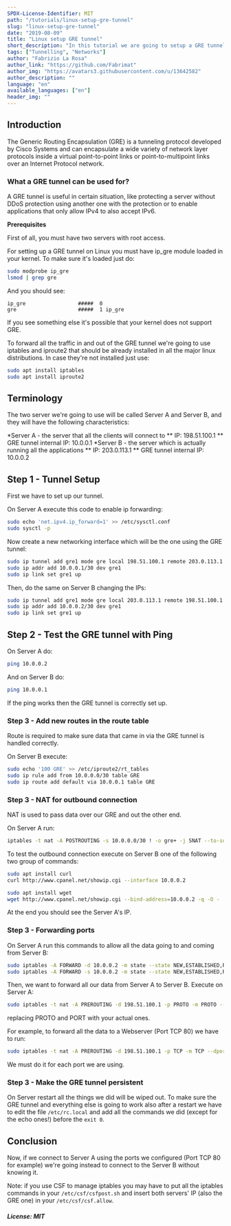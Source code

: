 ```yaml
---
SPDX-License-Identifier: MIT
path: "/tutorials/linux-setup-gre-tunnel"
slug: "linux-setup-gre-tunnel"
date: "2019-08-09"
title: "Linux setup GRE tunnel"
short_description: "In this tutorial we are going to setup a GRE tunnel between two Linux servers."
tags: ["Tunnelling", "Networks"]
author: "Fabrizio La Rosa"
author_link: "https://github.com/Fabrimat"
author_img: "https://avatars3.githubusercontent.com/u/13642582"
author_description: ""
language: "en"
available_languages: ["en"]
header_img: ""
---
```


<!-- This where the actual tutorial begins. You don't need to write out the title again, having it in the metadata above is enough. -->

## Introduction
The Generic Routing Encapsulation (GRE) is a tunneling protocol developed by Cisco Systems and can encapsulate a wide variety of network layer protocols inside a virtual point-to-point links or point-to-multipoint links over an Internet Protocol network.

### What a GRE tunnel can be used for?
A GRE tunnel is useful in certain situation, like protecting a server without DDoS protection using another one with the protection or to enable applications that only allow IPv4 to also accept IPv6.

**Prerequisites**

First of all, you must have two servers with root access.

For setting up a GRE tunnel on Linux you must have ip_gre module loaded in your kernel.
To make sure it's loaded just do:
```bash
sudo modprobe ip_gre
lsmod | grep gre
```
And you should see:
```
ip_gre                 #####  0
gre                    #####  1 ip_gre
```
If you see something else it's possible that your kernel does not support GRE.


To forward all the traffic in and out of the GRE tunnel we're going to use iptables and iproute2 that should be already installed in all the major linux distributions.
In case they're not installed just use:
```bash
sudo apt install iptables
sudo apt install iproute2
```

## Terminology

The two server we're going to use will be called Server A and Server B, and they will have the following characteristics:

*Server A - the server that all the clients will connect to
** IP: 198.51.100.1
** GRE tunnel internal IP: 10.0.0.1
*Server B - the server which is actually running all the applications
** IP: 203.0.113.1
** GRE tunnel internal IP: 10.0.0.2

## Step 1 - Tunnel Setup

First we have to set up our tunnel.

On Server A execute this code to enable ip forwarding:
```bash
sudo echo 'net.ipv4.ip_forward=1' >> /etc/sysctl.conf
sudo sysctl -p
```

Now create a new networking interface which will be the one using the GRE tunnel:
```bash
sudo ip tunnel add gre1 mode gre local 198.51.100.1 remote 203.0.113.1 ttl 255
sudo ip addr add 10.0.0.1/30 dev gre1
sudo ip link set gre1 up
```

Then, do the same on Server B changing the IPs:
```bash
sudo ip tunnel add gre1 mode gre local 203.0.113.1 remote 198.51.100.1 ttl 255
sudo ip addr add 10.0.0.2/30 dev gre1
sudo ip link set gre1 up
```

## Step 2 - Test the GRE tunnel with Ping

On Server A do:
```bash
ping 10.0.0.2
```

And on Server B do:
```bash
ping 10.0.0.1
```

If the ping works then the GRE tunnel is correctly set up.

### Step 3 - Add new routes in the route table

Route is required to make sure data that came in via the GRE tunnel is handled correctly.

On Server B execute:
```bash
sudo echo '100 GRE' >> /etc/iproute2/rt_tables
sudo ip rule add from 10.0.0.0/30 table GRE
sudo ip route add default via 10.0.0.1 table GRE
```

### Step 3 - NAT for outbound connection

NAT is used to pass data over our GRE and out the other end.

On Server A run:
```bash
iptables -t nat -A POSTROUTING -s 10.0.0.0/30 ! -o gre+ -j SNAT --to-source 198.51.100.1
```

To test the outbound connection execute on Server B one of the following two group of commands:
```bash
sudo apt install curl
curl http://www.cpanel.net/showip.cgi --interface 10.0.0.2
```
```bash
sudo apt install wget
wget http://www.cpanel.net/showip.cgi --bind-address=10.0.0.2 -q -O -
```

At the end you should see the Server A's IP.

### Step 3 - Forwarding ports

On Server A run this commands to allow all the data going to and coming from Server B:
```bash
sudo iptables -A FORWARD -d 10.0.0.2 -m state --state NEW,ESTABLISHED,RELATED -j ACCEPT
sudo iptables -A FORWARD -s 10.0.0.2 -m state --state NEW,ESTABLISHED,RELATED -j ACCEPT
```

Then, we want to forward all our data from Server A to Server B.
Execute on Server A:
```bash
sudo iptables -t nat -A PREROUTING -d 198.51.100.1 -p PROTO -m PROTO --dport PORT -j DNAT --to-destination 10.0.0.2
```
replacing PROTO and PORT with your actual ones.

For example, to forward all the data to a Webserver (Port TCP 80) we have to run:
```bash
sudo iptables -t nat -A PREROUTING -d 198.51.100.1 -p TCP -m TCP --dport 80 -j DNAT --to-destination 10.0.0.2
```
We must do it for each port we are using.

### Step 3 - Make the GRE tunnel persistent
On Server restart all the things we did will be wiped out. To make sure the GRE tunnel and everything else is going to work also after a restart we have to edit the file ```/etc/rc.local``` and add all the commands we did (except for the echo ones!) before the ```exit 0```.

## Conclusion

Now, if we connect to Server A using the ports we configured (Port TCP 80 for example) we're going instead to connect to the Server B without knowing it.

Note: if you use CSF to manage iptables you may have to put all the iptables commands in your ```/etc/csf/csfpost.sh``` and insert both servers' IP (also the GRE one) in your ```/etc/csf/csf.allow```.

##### License: MIT

<!--

Contributor's Certificate of Origin

By making a contribution to this project, I certify that:

(a) The contribution was created in whole or in part by me and I have
    the right to submit it under the license indicated in the file; or

(b) The contribution is based upon previous work that, to the best of my
    knowledge, is covered under an appropriate license and I have the
    right under that license to submit that work with modifications,
    whether created in whole or in part by me, under the same license
    (unless I am permitted to submit under a different license), as
    indicated in the file; or

(c) The contribution was provided directly to me by some other person
    who certified (a), (b) or (c) and I have not modified it.

(d) I understand and agree that this project and the contribution are
    public and that a record of the contribution (including all personal
    information I submit with it, including my sign-off) is maintained
    indefinitely and may be redistributed consistent with this project
    or the license(s) involved.

Signed-off-by: Fabrizio La Rosa lr.fabrizio@gmail.com

-->
